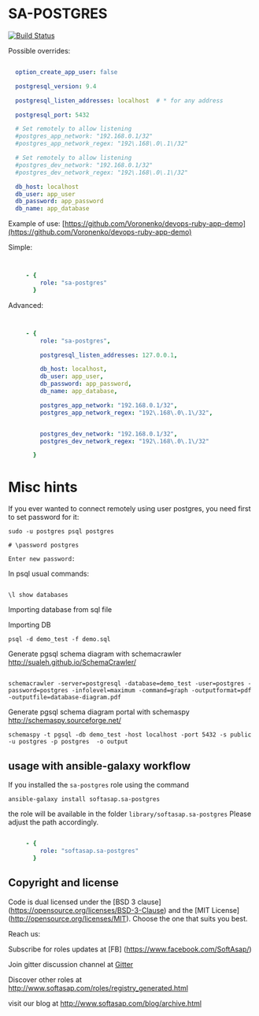 SA-POSTGRES
===========

[![Build Status](https://travis-ci.org/softasap/sa-postgres.svg?branch=master)](https://travis-ci.org/softasap/sa-postgres)

Possible overrides:

```YAML

  option_create_app_user: false

  postgresql_version: 9.4

  postgresql_listen_addresses: localhost  # * for any address

  postgresql_port: 5432

  # Set remotely to allow listening
  #postgres_app_network: "192.168.0.1/32"
  #postgres_app_network_regex: "192\.168\.0\.1\/32"

  # Set remotely to allow listening
  #postgres_dev_network: "192.168.0.1/32"
  #postgres_dev_network_regex: "192\.168\.0\.1\/32"

  db_host: localhost
  db_user: app_user
  db_password: app_password
  db_name: app_database

```

Example of use: [https://github.com/Voronenko/devops-ruby-app-demo](https://github.com/Voronenko/devops-ruby-app-demo)

Simple:

```YAML


     - {
         role: "sa-postgres"
       }

```


Advanced:

```YAML


     - {
         role: "sa-postgres",

         postgresql_listen_addresses: 127.0.0.1,

         db_host: localhost,
         db_user: app_user,
         db_password: app_password,
         db_name: app_database,         

         postgres_app_network: "192.168.0.1/32",
         postgres_app_network_regex: "192\.168\.0\.1\/32",


         postgres_dev_network: "192.168.0.1/32",
         postgres_dev_network_regex: "192\.168\.0\.1\/32"

       }

```


# Misc hints

If you ever wanted to connect remotely using user postgres, you need first to set password for it:

```
sudo -u postgres psql postgres

# \password postgres

Enter new password:
```


In psql usual commands:

```

\l show databases

```

Importing database from sql file

Importing DB

```
psql -d demo_test -f demo.sql
```

Generate pgsql schema diagram with schemacrawler  http://sualeh.github.io/SchemaCrawler/

```

schemacrawler -server=postgresql -database=demo_test -user=postgres -password=postgres -infolevel=maximum -command=graph -outputformat=pdf -outputfile=database-diagram.pdf

```

Generate pgsql schema diagram portal with schemaspy http://schemaspy.sourceforge.net/

```
schemaspy -t pgsql -db demo_test -host localhost -port 5432 -s public -u postgres -p postgres  -o output
```

usage with ansible-galaxy workflow
----------------------------------

If you installed the `sa-postgres` role using the command


`
   ansible-galaxy install softasap.sa-postgres
`

the role will be available in the folder `library/softasap.sa-postgres`
Please adjust the path accordingly.

```YAML

     - {
         role: "softasap.sa-postgres"
       }

```




Copyright and license
---------------------

Code is dual licensed under the [BSD 3 clause] (https://opensource.org/licenses/BSD-3-Clause) and the [MIT License] (http://opensource.org/licenses/MIT). Choose the one that suits you best.

Reach us:

Subscribe for roles updates at [FB] (https://www.facebook.com/SoftAsap/)

Join gitter discussion channel at [Gitter](https://gitter.im/softasap)

Discover other roles at  http://www.softasap.com/roles/registry_generated.html

visit our blog at http://www.softasap.com/blog/archive.html
